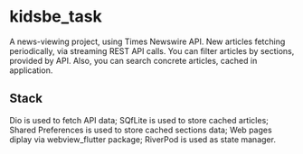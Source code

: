 # kidsbe_task

A news-viewing project, using Times Newswire API.
New articles fetching periodically, via streaming REST API calls.
You can filter articles by sections, provided by API.
Also, you can search concrete articles, cached in application.

## Stack

Dio is used to fetch API data;
SQfLite is used to store cached articles;
Shared Preferences is used to store cached sections data;
Web pages diplay via webview_flutter package;
RiverPod is used as state manager.

